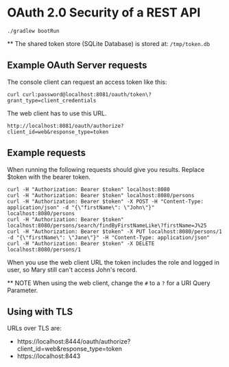OAuth 2.0 Security of a REST API
===========================

    ./gradlew bootRun

** The shared token store (SQLite Database) is stored at: `/tmp/token.db`
    
Example OAuth Server requests
-----------------------------

The console client can request an access token like this:

    curl curl:password@localhost:8081/oauth/token\?grant_type=client_credentials

The web client has to use this URL.

    http://localhost:8081/oauth/authorize?client_id=web&response_type=token

Example requests
-------------
When running the following requests should give you results. Replace $token with the bearer token. 

    curl -H "Authorization: Bearer $token" localhost:8080
    curl -H "Authorization: Bearer $token" localhost:8080/persons
    curl -H "Authorization: Bearer $token" -X POST -H "Content-Type: application/json" -d "{\"firstName\": \"John\"}" localhost:8080/persons
    curl -H "Authorization: Bearer $token" localhost:8080/persons/search/findByFirstNameLike\?firstName=J%25
    curl -H "Authorization: Bearer $token" -X PUT localhost:8080/persons/1 -d "{\"firstName\": \"Jane\"}" -H "Content-Type: application/json"
    curl -H "Authorization: Bearer $token" -X DELETE localhost:8080/persons/1
    
When you use the web client URL the token includes the role and logged in user, so Mary still can't access John's record.

** NOTE When using the web client, change the `#` to a `?` for a URI Query Parameter.


Using with TLS
--------------------

URLs over TLS are:
   
   - https://localhost:8444/oauth/authorize?client_id=web&response_type=token
   - https://localhost:8443
